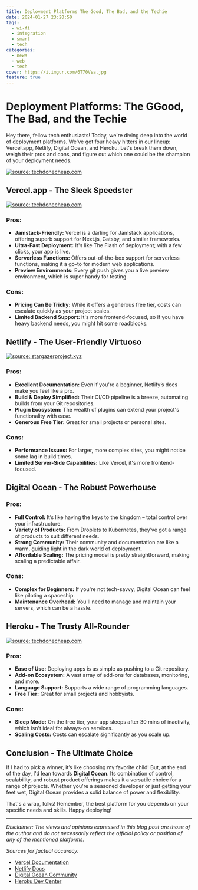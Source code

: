 ```yaml
---
title: Deployment Platforms The Good, The Bad, and the Techie
date: 2024-01-27 23:20:50
tags:
  - wi-fi
  - integration
  - smart
  - tech
categories:
  - news
  - web
  - tech
cover: https://i.imgur.com/6T70Vsa.jpg
feature: true
---
```

# Deployment Platforms: The GGood, The Bad, and the Techie

Hey there, fellow tech enthusiasts! Today, we're diving deep into the world of deployment platforms. We've got four heavy hitters in our lineup: Vercel.app, Netlify, Digital Ocean, and Heroku. Let's break them down, weigh their pros and cons, and figure out which one could be the champion of your deployment needs.

<a href="https://techdonecheap.com"><img src="https://i.imgur.com/sQOzZvu.png" title="source: techdonecheap.com" /></a>

## Vercel.app - The Sleek Speedster

<a href="https://techdonecheap.com"><img src="https://i.imgur.com/f1WZdnq.png" title="source: techdonecheap.com" /></a>

### Pros:
- **Jamstack-Friendly:** Vercel is a darling for Jamstack applications, offering superb support for Next.js, Gatsby, and similar frameworks.
- **Ultra-Fast Deployment:** It's like The Flash of deployment; with a few clicks, your app is live.
- **Serverless Functions:** Offers out-of-the-box support for serverless functions, making it a go-to for modern web applications.
- **Preview Environments:** Every git push gives you a live preview environment, which is super handy for testing.

### Cons:
- **Pricing Can Be Tricky:** While it offers a generous free tier, costs can escalate quickly as your project scales.
- **Limited Backend Support:** It's more frontend-focused, so if you have heavy backend needs, you might hit some roadblocks.

## Netlify - The User-Friendly Virtuoso

<a href="https://stargazerproject.xyz/qrzb8bV"><img src="https://i.imgur.com/qrzb8bV.png" title="source: stargazerproject.xyz" /></a>

### Pros:
- **Excellent Documentation:** Even if you're a beginner, Netlify’s docs make you feel like a pro.
- **Build & Deploy Simplified:** Their CI/CD pipeline is a breeze, automating builds from your Git repositories.
- **Plugin Ecosystem:** The wealth of plugins can extend your project's functionality with ease.
- **Generous Free Tier:** Great for small projects or personal sites.

### Cons:
- **Performance Issues:** For larger, more complex sites, you might notice some lag in build times.
- **Limited Server-Side Capabilities:** Like Vercel, it's more frontend-focused.

## Digital Ocean - The Robust Powerhouse

### Pros:
- **Full Control:** It’s like having the keys to the kingdom – total control over your infrastructure.
- **Variety of Products:** From Droplets to Kubernetes, they’ve got a range of products to suit different needs.
- **Strong Community:** Their community and documentation are like a warm, guiding light in the dark world of deployment.
- **Affordable Scaling:** The pricing model is pretty straightforward, making scaling a predictable affair.

### Cons:
- **Complex for Beginners:** If you're not tech-savvy, Digital Ocean can feel like piloting a spaceship.
- **Maintenance Overhead:** You'll need to manage and maintain your servers, which can be a hassle.

## Heroku - The Trusty All-Rounder

<a href="https://techdonecheap.com/"><img src="https://i.imgur.com/FlAZU2g.png" title="source: techdonecheap.com" /></a>

### Pros:
- **Ease of Use:** Deploying apps is as simple as pushing to a Git repository.
- **Add-on Ecosystem:** A vast array of add-ons for databases, monitoring, and more.
- **Language Support:** Supports a wide range of programming languages.
- **Free Tier:** Great for small projects and hobbyists.

### Cons:
- **Sleep Mode:** On the free tier, your app sleeps after 30 mins of inactivity, which isn't ideal for always-on services.
- **Scaling Costs:** Costs can escalate significantly as you scale up.

## Conclusion - The Ultimate Choice

If I had to pick a winner, it’s like choosing my favorite child! But, at the end of the day, I'd lean towards **Digital Ocean**. Its combination of control, scalability, and robust product offerings makes it a versatile choice for a range of projects. Whether you're a seasoned developer or just getting your feet wet, Digital Ocean provides a solid balance of power and flexibility. 

That's a wrap, folks! Remember, the best platform for you depends on your specific needs and skills. Happy deploying!

---

*Disclaimer: The views and opinions expressed in this blog post are those of the author and do not necessarily reflect the official policy or position of any of the mentioned platforms.* 

*Sources for factual accuracy:*
- [Vercel Documentation](https://vercel.com/docs)
- [Netlify Docs](https://docs.netlify.com/)
- [Digital Ocean Community](https://www.digitalocean.com/community)
- [Heroku Dev Center](https://devcenter.heroku.com/)
